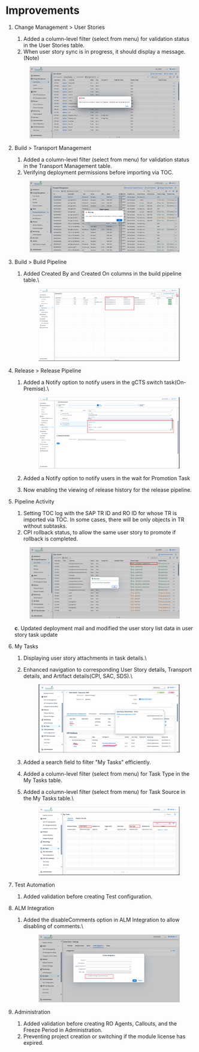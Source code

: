 # Improvements

1.  Change Management > User Stories

    1. &#x20;Added a column-level filter (select from menu) for validation status in the User Stories table.
    2. When user story sync is in progress, it should display a message.(Note)

    &#x20;                        &#x20;

    <figure><img src="../.gitbook/assets/image.png" alt=""><figcaption></figcaption></figure>



1.  Build > Transport Management

    1. Added a column-level filter (select from menu) for validation status in the Transport Management table.
    2. Verifying deployment permissions before importing via TOC.

    &#x20;      &#x20;

    <figure><img src="../.gitbook/assets/image (7).png" alt=""><figcaption></figcaption></figure>
2. Build > Build Pipeline&#x20;
   1.  Added Created By and Created On columns in the build pipeline table.\


       <figure><img src="../.gitbook/assets/image (5) (1).png" alt=""><figcaption></figcaption></figure>
3. Release > Release Pipeline
   1.  Added a Notify option to notify users in the gCTS switch task(On-Premise).\


       <figure><img src="../.gitbook/assets/image (3) (1).png" alt=""><figcaption></figcaption></figure>
   2. Added a Notify option to notify users in the wait for Promotion Task
   3. Now enabling the viewing of release history for the release pipeline.
4.  Pipeline Activity

    1. Setting TOC log with the SAP TR ID and RO ID for whose TR is imported via TOC. In some cases, there will be only objects in TR without subtasks.
    2. CPI rollback status, to allow the same user story to promote if rollback is completed.&#x20;



    <figure><img src="../.gitbook/assets/image (6).png" alt=""><figcaption></figcaption></figure>

    &#x20; **c**.    Updated deployment mail and modified the user story list data in user story task update
5. My Tasks
   1. Displaying user story attachments in task details.\

   2.  Enhanced navigation to corresponding User Story details, Transport details, and Artifact details(CPI, SAC, SDS).\


       <figure><img src="../.gitbook/assets/image (1) (1).png" alt=""><figcaption></figcaption></figure>
   3. Added a search field to filter "My Tasks" efficiently.
   4. Added a column-level filter (select from menu) for Task Type in the My Tasks table.
   5.  Added a column-level filter (select from menu) for Task Source in the My Tasks table.\


       <figure><img src="../.gitbook/assets/image (2).png" alt=""><figcaption></figcaption></figure>
6. Test Automation
   1. Added validation before creating Test configuration.
7. ALM Integration
   1.  Added the disableComments option in ALM Integration to allow disabling of comments.\


       <figure><img src="../.gitbook/assets/image (3).png" alt=""><figcaption></figcaption></figure>
8. Administration
   1. Added validation before creating RO Agents, Callouts, and the Freeze Period in Administration.
   2. Preventing project creation or switching if the module license has expired.

